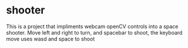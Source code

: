 # shooter
This is a project that impliments webcam openCV controls into a space shooter.
Move left and right to turn, and spacebar to shoot, the keyboard move uses wasd and space to shoot

